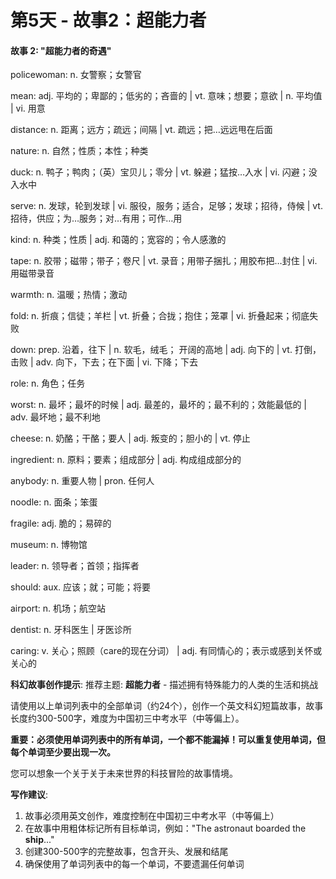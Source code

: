 # 第5天 - 故事2：超能力者

#### 故事 2: "超能力者的奇遇"

policewoman: n. 女警察；女警官

mean: adj. 平均的；卑鄙的；低劣的；吝啬的 | vt. 意味；想要；意欲 | n. 平均值 | vi. 用意

distance: n. 距离；远方；疏远；间隔 | vt. 疏远；把…远远甩在后面

nature: n. 自然；性质；本性；种类

duck: n. 鸭子；鸭肉；（英）宝贝儿；零分 | vt. 躲避；猛按…入水 | vi. 闪避；没入水中

serve: n. 发球，轮到发球 | vi. 服役，服务；适合，足够；发球；招待，侍候 | vt. 招待，供应；为…服务；对…有用；可作…用

kind: n. 种类；性质 | adj. 和蔼的；宽容的；令人感激的

tape: n. 胶带；磁带；带子；卷尺 | vt. 录音；用带子捆扎；用胶布把…封住 | vi. 用磁带录音

warmth: n. 温暖；热情；激动

fold: n. 折痕；信徒；羊栏 | vt. 折叠；合拢；抱住；笼罩 | vi. 折叠起来；彻底失败

down: prep. 沿着，往下 | n. 软毛，绒毛； 开阔的高地 | adj. 向下的 | vt. 打倒，击败 | adv. 向下，下去；在下面 | vi. 下降；下去

role: n. 角色；任务

worst: n. 最坏；最坏的时候 | adj. 最差的，最坏的；最不利的；效能最低的 | adv. 最坏地；最不利地

cheese: n.  奶酪；干酪；要人 | adj. 叛变的；胆小的 | vt. 停止

ingredient: n. 原料；要素；组成部分 | adj. 构成组成部分的

anybody: n. 重要人物 | pron. 任何人

noodle: n. 面条；笨蛋

fragile: adj. 脆的；易碎的

museum: n. 博物馆

leader: n. 领导者；首领；指挥者

should: aux. 应该；就；可能；将要

airport: n. 机场；航空站

dentist: n. 牙科医生 | 牙医诊所

caring: v. 关心；照顾（care的现在分词） | adj. 有同情心的；表示或感到关怀或关心的

**科幻故事创作提示**:
推荐主题: **超能力者** - 描述拥有特殊能力的人类的生活和挑战

请使用以上单词列表中的全部单词（约24个），创作一个英文科幻短篇故事，故事长度约300-500字，难度为中国初三中考水平（中等偏上）。

**重要：必须使用单词列表中的所有单词，一个都不能漏掉！可以重复使用单词，但每个单词至少要出现一次。**

您可以想象一个关于关于未来世界的科技冒险的故事情境。

**写作建议**: 
1. 故事必须用英文创作，难度控制在中国初三中考水平（中等偏上）
2. 在故事中用粗体标记所有目标单词，例如："The astronaut boarded the **ship**..."
3. 创建300-500字的完整故事，包含开头、发展和结尾
4. 确保使用了单词列表中的每一个单词，不要遗漏任何单词
